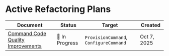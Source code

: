 # Active Refactoring Plans

| Document                                                                    | Status         | Target                                 | Created     |
| --------------------------------------------------------------------------- | -------------- | -------------------------------------- | ----------- |
| [Command Code Quality Improvements](./command-code-quality-improvements.md) | 🚧 In Progress | `ProvisionCommand`, `ConfigureCommand` | Oct 7, 2025 |
